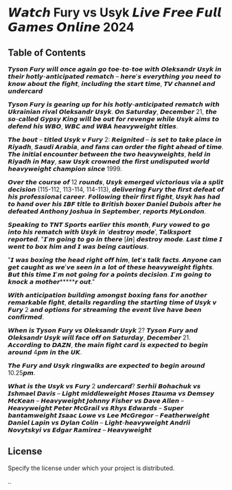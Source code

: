 

# 𝙒𝙖𝙩𝙘𝙝 Fury vs Usyk 𝙇𝙞𝙫𝙚 𝙁𝙧𝙚𝙚 𝙁𝙪𝙡𝙡 𝙂𝙖𝙢𝙚𝙨 𝙊𝙣𝙡𝙞𝙣𝙚 2024

## Table of Contents

𝙏𝙮𝙨𝙤𝙣 𝙁𝙪𝙧𝙮 𝙬𝙞𝙡𝙡 𝙤𝙣𝙘𝙚 𝙖𝙜𝙖𝙞𝙣 𝙜𝙤 𝙩𝙤𝙚-𝙩𝙤-𝙩𝙤𝙚 𝙬𝙞𝙩𝙝 𝙊𝙡𝙚𝙠𝙨𝙖𝙣𝙙𝙧 𝙐𝙨𝙮𝙠 𝙞𝙣 𝙩𝙝𝙚𝙞𝙧 𝙝𝙤𝙩𝙡𝙮-𝙖𝙣𝙩𝙞𝙘𝙞𝙥𝙖𝙩𝙚𝙙 𝙧𝙚𝙢𝙖𝙩𝙘𝙝 – 𝙝𝙚𝙧𝙚'𝙨 𝙚𝙫𝙚𝙧𝙮𝙩𝙝𝙞𝙣𝙜 𝙮𝙤𝙪 𝙣𝙚𝙚𝙙 𝙩𝙤 𝙠𝙣𝙤𝙬 𝙖𝙗𝙤𝙪𝙩 𝙩𝙝𝙚 𝙛𝙞𝙜𝙝𝙩, 𝙞𝙣𝙘𝙡𝙪𝙙𝙞𝙣𝙜 𝙩𝙝𝙚 𝙨𝙩𝙖𝙧𝙩 𝙩𝙞𝙢𝙚, 𝙏𝙑 𝙘𝙝𝙖𝙣𝙣𝙚𝙡 𝙖𝙣𝙙 𝙪𝙣𝙙𝙚𝙧𝙘𝙖𝙧𝙙

𝙏𝙮𝙨𝙤𝙣 𝙁𝙪𝙧𝙮 𝙞𝙨 𝙜𝙚𝙖𝙧𝙞𝙣𝙜 𝙪𝙥 𝙛𝙤𝙧 𝙝𝙞𝙨 𝙝𝙤𝙩𝙡𝙮-𝙖𝙣𝙩𝙞𝙘𝙞𝙥𝙖𝙩𝙚𝙙 𝙧𝙚𝙢𝙖𝙩𝙘𝙝 𝙬𝙞𝙩𝙝 𝙐𝙠𝙧𝙖𝙞𝙣𝙞𝙖𝙣 𝙧𝙞𝙫𝙖𝙡 𝙊𝙡𝙚𝙠𝙨𝙖𝙣𝙙𝙧 𝙐𝙨𝙮𝙠. 𝙊𝙣 𝙎𝙖𝙩𝙪𝙧𝙙𝙖𝙮, 𝘿𝙚𝙘𝙚𝙢𝙗𝙚𝙧 21, 𝙩𝙝𝙚 𝙨𝙤-𝙘𝙖𝙡𝙡𝙚𝙙 𝙂𝙮𝙥𝙨𝙮 𝙆𝙞𝙣𝙜 𝙬𝙞𝙡𝙡 𝙗𝙚 𝙤𝙪𝙩 𝙛𝙤𝙧 𝙧𝙚𝙫𝙚𝙣𝙜𝙚 𝙬𝙝𝙞𝙡𝙚 𝙐𝙨𝙮𝙠 𝙖𝙞𝙢𝙨 𝙩𝙤 𝙙𝙚𝙛𝙚𝙣𝙙 𝙝𝙞𝙨 𝙒𝘽𝙊, 𝙒𝘽𝘾 𝙖𝙣𝙙 𝙒𝘽𝘼 𝙝𝙚𝙖𝙫𝙮𝙬𝙚𝙞𝙜𝙝𝙩 𝙩𝙞𝙩𝙡𝙚𝙨.

𝙏𝙝𝙚 𝙗𝙤𝙪𝙩 – 𝙩𝙞𝙩𝙡𝙚𝙙 𝙐𝙨𝙮𝙠 𝙫 𝙁𝙪𝙧𝙮 2: 𝙍𝙚𝙞𝙜𝙣𝙞𝙩𝙚𝙙 – 𝙞𝙨 𝙨𝙚𝙩 𝙩𝙤 𝙩𝙖𝙠𝙚 𝙥𝙡𝙖𝙘𝙚 𝙞𝙣 𝙍𝙞𝙮𝙖𝙙𝙝, 𝙎𝙖𝙪𝙙𝙞 𝘼𝙧𝙖𝙗𝙞𝙖, 𝙖𝙣𝙙 𝙛𝙖𝙣𝙨 𝙘𝙖𝙣 𝙤𝙧𝙙𝙚𝙧 𝙩𝙝𝙚 𝙛𝙞𝙜𝙝𝙩 𝙖𝙝𝙚𝙖𝙙 𝙤𝙛 𝙩𝙞𝙢𝙚. 𝙏𝙝𝙚 𝙞𝙣𝙞𝙩𝙞𝙖𝙡 𝙚𝙣𝙘𝙤𝙪𝙣𝙩𝙚𝙧 𝙗𝙚𝙩𝙬𝙚𝙚𝙣 𝙩𝙝𝙚 𝙩𝙬𝙤 𝙝𝙚𝙖𝙫𝙮𝙬𝙚𝙞𝙜𝙝𝙩𝙨, 𝙝𝙚𝙡𝙙 𝙞𝙣 𝙍𝙞𝙮𝙖𝙙𝙝 𝙞𝙣 𝙈𝙖𝙮, 𝙨𝙖𝙬 𝙐𝙨𝙮𝙠 𝙘𝙧𝙤𝙬𝙣𝙚𝙙 𝙩𝙝𝙚 𝙛𝙞𝙧𝙨𝙩 𝙪𝙣𝙙𝙞𝙨𝙥𝙪𝙩𝙚𝙙 𝙬𝙤𝙧𝙡𝙙 𝙝𝙚𝙖𝙫𝙮𝙬𝙚𝙞𝙜𝙝𝙩 𝙘𝙝𝙖𝙢𝙥𝙞𝙤𝙣 𝙨𝙞𝙣𝙘𝙚 1999.

𝙊𝙫𝙚𝙧 𝙩𝙝𝙚 𝙘𝙤𝙪𝙧𝙨𝙚 𝙤𝙛 12 𝙧𝙤𝙪𝙣𝙙𝙨, 𝙐𝙨𝙮𝙠 𝙚𝙢𝙚𝙧𝙜𝙚𝙙 𝙫𝙞𝙘𝙩𝙤𝙧𝙞𝙤𝙪𝙨 𝙫𝙞𝙖 𝙖 𝙨𝙥𝙡𝙞𝙩 𝙙𝙚𝙘𝙞𝙨𝙞𝙤𝙣 (115-112, 113-114, 114-113), 𝙙𝙚𝙡𝙞𝙫𝙚𝙧𝙞𝙣𝙜 𝙁𝙪𝙧𝙮 𝙩𝙝𝙚 𝙛𝙞𝙧𝙨𝙩 𝙙𝙚𝙛𝙚𝙖𝙩 𝙤𝙛 𝙝𝙞𝙨 𝙥𝙧𝙤𝙛𝙚𝙨𝙨𝙞𝙤𝙣𝙖𝙡 𝙘𝙖𝙧𝙚𝙚𝙧. 𝙁𝙤𝙡𝙡𝙤𝙬𝙞𝙣𝙜 𝙩𝙝𝙚𝙞𝙧 𝙛𝙞𝙧𝙨𝙩 𝙛𝙞𝙜𝙝𝙩, 𝙐𝙨𝙮𝙠 𝙝𝙖𝙨 𝙝𝙖𝙙 𝙩𝙤 𝙝𝙖𝙣𝙙 𝙤𝙫𝙚𝙧 𝙝𝙞𝙨 𝙄𝘽𝙁 𝙩𝙞𝙩𝙡𝙚 𝙩𝙤 𝘽𝙧𝙞𝙩𝙞𝙨𝙝 𝙗𝙤𝙭𝙚𝙧 𝘿𝙖𝙣𝙞𝙚𝙡 𝘿𝙪𝙗𝙤𝙞𝙨 𝙖𝙛𝙩𝙚𝙧 𝙝𝙚 𝙙𝙚𝙛𝙚𝙖𝙩𝙚𝙙 𝘼𝙣𝙩𝙝𝙤𝙣𝙮 𝙅𝙤𝙨𝙝𝙪𝙖 𝙞𝙣 𝙎𝙚𝙥𝙩𝙚𝙢𝙗𝙚𝙧, 𝙧𝙚𝙥𝙤𝙧𝙩𝙨 𝙈𝙮𝙇𝙤𝙣𝙙𝙤𝙣.

𝙎𝙥𝙚𝙖𝙠𝙞𝙣𝙜 𝙩𝙤 𝙏𝙉𝙏 𝙎𝙥𝙤𝙧𝙩𝙨 𝙚𝙖𝙧𝙡𝙞𝙚𝙧 𝙩𝙝𝙞𝙨 𝙢𝙤𝙣𝙩𝙝, 𝙁𝙪𝙧𝙮 𝙫𝙤𝙬𝙚𝙙 𝙩𝙤 𝙜𝙤 𝙞𝙣𝙩𝙤 𝙝𝙞𝙨 𝙧𝙚𝙢𝙖𝙩𝙘𝙝 𝙬𝙞𝙩𝙝 𝙐𝙨𝙮𝙠 𝙞𝙣 ‘𝙙𝙚𝙨𝙩𝙧𝙤𝙮 𝙢𝙤𝙙𝙚’, 𝙏𝙖𝙡𝙠𝙨𝙥𝙤𝙧𝙩 𝙧𝙚𝙥𝙤𝙧𝙩𝙚𝙙. "𝙄'𝙢 𝙜𝙤𝙞𝙣𝙜 𝙩𝙤 𝙜𝙤 𝙞𝙣 𝙩𝙝𝙚𝙧𝙚 [𝙞𝙣] 𝙙𝙚𝙨𝙩𝙧𝙤𝙮 𝙢𝙤𝙙𝙚. 𝙇𝙖𝙨𝙩 𝙩𝙞𝙢𝙚 𝙄 𝙬𝙚𝙣𝙩 𝙩𝙤 𝙗𝙤𝙭 𝙝𝙞𝙢 𝙖𝙣𝙙 𝙄 𝙬𝙖𝙨 𝙗𝙚𝙞𝙣𝙜 𝙘𝙖𝙪𝙩𝙞𝙤𝙪𝙨.

"𝙄 𝙬𝙖𝙨 𝙗𝙤𝙭𝙞𝙣𝙜 𝙩𝙝𝙚 𝙝𝙚𝙖𝙙 𝙧𝙞𝙜𝙝𝙩 𝙤𝙛𝙛 𝙝𝙞𝙢, 𝙡𝙚𝙩'𝙨 𝙩𝙖𝙡𝙠 𝙛𝙖𝙘𝙩𝙨. 𝘼𝙣𝙮𝙤𝙣𝙚 𝙘𝙖𝙣 𝙜𝙚𝙩 𝙘𝙖𝙪𝙜𝙝𝙩 𝙖𝙨 𝙬𝙚'𝙫𝙚 𝙨𝙚𝙚𝙣 𝙞𝙣 𝙖 𝙡𝙤𝙩 𝙤𝙛 𝙩𝙝𝙚𝙨𝙚 𝙝𝙚𝙖𝙫𝙮𝙬𝙚𝙞𝙜𝙝𝙩 𝙛𝙞𝙜𝙝𝙩𝙨. 𝘽𝙪𝙩 𝙩𝙝𝙞𝙨 𝙩𝙞𝙢𝙚 𝙄'𝙢 𝙣𝙤𝙩 𝙜𝙤𝙞𝙣𝙜 𝙛𝙤𝙧 𝙖 𝙥𝙤𝙞𝙣𝙩𝙨 𝙙𝙚𝙘𝙞𝙨𝙞𝙤𝙣. 𝙄'𝙢 𝙜𝙤𝙞𝙣𝙜 𝙩𝙤 𝙠𝙣𝙤𝙘𝙠 𝙖 𝙢𝙤𝙩𝙝𝙚𝙧*****𝙧 𝙤𝙪𝙩."

𝙒𝙞𝙩𝙝 𝙖𝙣𝙩𝙞𝙘𝙞𝙥𝙖𝙩𝙞𝙤𝙣 𝙗𝙪𝙞𝙡𝙙𝙞𝙣𝙜 𝙖𝙢𝙤𝙣𝙜𝙨𝙩 𝙗𝙤𝙭𝙞𝙣𝙜 𝙛𝙖𝙣𝙨 𝙛𝙤𝙧 𝙖𝙣𝙤𝙩𝙝𝙚𝙧 𝙧𝙚𝙢𝙖𝙧𝙠𝙖𝙗𝙡𝙚 𝙛𝙞𝙜𝙝𝙩, 𝙙𝙚𝙩𝙖𝙞𝙡𝙨 𝙧𝙚𝙜𝙖𝙧𝙙𝙞𝙣𝙜 𝙩𝙝𝙚 𝙨𝙩𝙖𝙧𝙩𝙞𝙣𝙜 𝙩𝙞𝙢𝙚 𝙤𝙛 𝙐𝙨𝙮𝙠 𝙫 𝙁𝙪𝙧𝙮 2 𝙖𝙣𝙙 𝙤𝙥𝙩𝙞𝙤𝙣𝙨 𝙛𝙤𝙧 𝙨𝙩𝙧𝙚𝙖𝙢𝙞𝙣𝙜 𝙩𝙝𝙚 𝙚𝙫𝙚𝙣𝙩 𝙡𝙞𝙫𝙚 𝙝𝙖𝙫𝙚 𝙗𝙚𝙚𝙣 𝙘𝙤𝙣𝙛𝙞𝙧𝙢𝙚𝙙.

𝙒𝙝𝙚𝙣 𝙞𝙨 𝙏𝙮𝙨𝙤𝙣 𝙁𝙪𝙧𝙮 𝙫𝙨 𝙊𝙡𝙚𝙠𝙨𝙖𝙣𝙙𝙧 𝙐𝙨𝙮𝙠 2?
𝙏𝙮𝙨𝙤𝙣 𝙁𝙪𝙧𝙮 𝙖𝙣𝙙 𝙊𝙡𝙚𝙠𝙨𝙖𝙣𝙙𝙧 𝙐𝙨𝙮𝙠 𝙬𝙞𝙡𝙡 𝙛𝙖𝙘𝙚 𝙤𝙛𝙛 𝙤𝙣 𝙎𝙖𝙩𝙪𝙧𝙙𝙖𝙮, 𝘿𝙚𝙘𝙚𝙢𝙗𝙚𝙧 21. 𝘼𝙘𝙘𝙤𝙧𝙙𝙞𝙣𝙜 𝙩𝙤 𝘿𝘼𝙕𝙉, 𝙩𝙝𝙚 𝙢𝙖𝙞𝙣 𝙛𝙞𝙜𝙝𝙩 𝙘𝙖𝙧𝙙 𝙞𝙨 𝙚𝙭𝙥𝙚𝙘𝙩𝙚𝙙 𝙩𝙤 𝙗𝙚𝙜𝙞𝙣 𝙖𝙧𝙤𝙪𝙣𝙙 4𝙥𝙢 𝙞𝙣 𝙩𝙝𝙚 𝙐𝙆.

𝙏𝙝𝙚 𝙁𝙪𝙧𝙮 𝙖𝙣𝙙 𝙐𝙨𝙮𝙠 𝙧𝙞𝙣𝙜𝙬𝙖𝙡𝙠𝙨 𝙖𝙧𝙚 𝙚𝙭𝙥𝙚𝙘𝙩𝙚𝙙 𝙩𝙤 𝙗𝙚𝙜𝙞𝙣 𝙖𝙧𝙤𝙪𝙣𝙙 10.25𝙥𝙢.

𝙒𝙝𝙖𝙩 𝙞𝙨 𝙩𝙝𝙚 𝙐𝙨𝙮𝙠 𝙫𝙨 𝙁𝙪𝙧𝙮 2 𝙪𝙣𝙙𝙚𝙧𝙘𝙖𝙧𝙙?
𝙎𝙚𝙧𝙝𝙞𝙞 𝘽𝙤𝙝𝙖𝙘𝙝𝙪𝙠 𝙫𝙨 𝙄𝙨𝙝𝙢𝙖𝙚𝙡 𝘿𝙖𝙫𝙞𝙨 – 𝙇𝙞𝙜𝙝𝙩 𝙢𝙞𝙙𝙙𝙡𝙚𝙬𝙚𝙞𝙜𝙝𝙩
𝙈𝙤𝙨𝙚𝙨 𝙄𝙩𝙖𝙪𝙢𝙖 𝙫𝙨 𝘿𝙚𝙢𝙨𝙚𝙮 𝙈𝙘𝙆𝙚𝙖𝙣 – 𝙃𝙚𝙖𝙫𝙮𝙬𝙚𝙞𝙜𝙝𝙩
𝙅𝙤𝙝𝙣𝙣𝙮 𝙁𝙞𝙨𝙝𝙚𝙧 𝙫𝙨 𝘿𝙖𝙫𝙚 𝘼𝙡𝙡𝙚𝙣 – 𝙃𝙚𝙖𝙫𝙮𝙬𝙚𝙞𝙜𝙝𝙩
𝙋𝙚𝙩𝙚𝙧 𝙈𝙘𝙂𝙧𝙖𝙞𝙡 𝙫𝙨 𝙍𝙝𝙮𝙨 𝙀𝙙𝙬𝙖𝙧𝙙𝙨 – 𝙎𝙪𝙥𝙚𝙧 𝙗𝙖𝙣𝙩𝙖𝙢𝙬𝙚𝙞𝙜𝙝𝙩
𝙄𝙨𝙖𝙖𝙘 𝙇𝙤𝙬𝙚 𝙫𝙨 𝙇𝙚𝙚 𝙈𝙘𝙂𝙧𝙚𝙜𝙤𝙧 – 𝙁𝙚𝙖𝙩𝙝𝙚𝙧𝙬𝙚𝙞𝙜𝙝𝙩
𝘿𝙖𝙣𝙞𝙚𝙡 𝙇𝙖𝙥𝙞𝙣 𝙫𝙨 𝘿𝙮𝙡𝙖𝙣 𝘾𝙤𝙡𝙞𝙣 – 𝙇𝙞𝙜𝙝𝙩-𝙝𝙚𝙖𝙫𝙮𝙬𝙚𝙞𝙜𝙝𝙩
𝘼𝙣𝙙𝙧𝙞𝙞 𝙉𝙤𝙫𝙮𝙩𝙨𝙠𝙮𝙞 𝙫𝙨 𝙀𝙙𝙜𝙖𝙧 𝙍𝙖𝙢𝙞𝙧𝙚𝙯 – 𝙃𝙚𝙖𝙫𝙮𝙬𝙚𝙞𝙜𝙝𝙩


## License

Specify the license under which your project is distributed.



..



